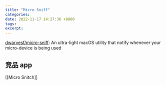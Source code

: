 ```yaml
---
title: "Micro Sniff"
categories: 
date: 2022-11-17 14:27:36 +0800
tags: 
excerpt: 
---
```


[dwarvesf/micro-sniff](https://github.com/dwarvesf/micro-sniff): An ultra-light macOS utility that notify whenever your micro-device is being used

## 竞品 app

[[Micro Snitch]]

